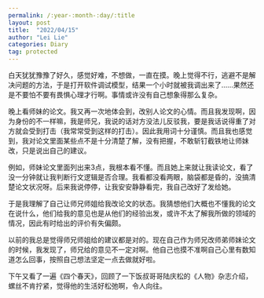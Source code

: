 ```yaml
---
permalink: /:year-:month-:day/:title
layout: post
title:  "2022/04/15"
author: "Lei Lie"
categories: Diary
tag: protected
---
```


白天犹犹豫豫了好久，感觉好难，不想做，一直在摸。晚上觉得不行，逃避不是解决问题的方法，于是打开软件调试模型，结果一个小时就被我调出来了……果然还是不要怕不要有畏惧心理才行啊。事情或许没有自己想象得那么复杂。

晚上看师妹的论文。我又再一次地体会到，改别人论文的心情。而且我发现啊，因为身份的不一样嘛，我是师兄，我说的话对方没法儿反驳我，要是我话说得重了对方就会受到打击（我常常受到这样的打击）。因此我用词十分谨慎。而且我也感觉到，我对论文里面某些点不是十分清楚了解，没有把握，不敢斩钉截铁地让师妹改，只是说出自己的建议。

例如，师妹论文里面列出来3点，我根本看不懂。而且她上来就让我读论文，看了没一分钟就让我判断行文逻辑是否合理。我看都没看两眼，脑袋都是昏的，没搞清楚论文状况呀。后来我说停停，让我安安静静看完，我自己改好了发给她。

于是我理解了自己让师兄师姐给我改论文的状态。我猜想他们大概也不懂我的论文在说什么，他们给我的意见也是从他们的经验出发，或许不太了解我所做的领域的情况，因此有时给出的评价有失偏颇。

以前的我总是觉得师兄师姐给的建议都是对的。现在自己作为师兄改师弟师妹论文的时候，我发现了，师兄给的意见不一定对啊。他自己也摸不准啊自己心里有数知道怎么回事，按照自己想法坚定一点去做就好啦。

下午又看了一遍《四个春天》，回顾了一下饭叔哥哥陆庆松的《人物》杂志介绍，螺丝不肯拧紧，觉得他的生活好松弛啊，令人向往。